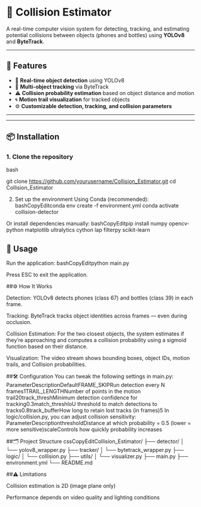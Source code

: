 # 🚨 Collision Estimator

A real-time computer vision system for detecting, tracking, and estimating potential collisions between objects (phones and bottles) using **YOLOv8** and **ByteTrack**.

---

## 🔧 Features

- 🧠 **Real-time object detection** using YOLOv8  
- 🎯 **Multi-object tracking** via ByteTrack  
- ⚠️ **Collision probability estimation** based on object distance and motion  
- 🌀 **Motion trail visualization** for tracked objects  
- ⚙️ **Customizable detection, tracking, and collision parameters**

---



---

## 📦 Installation

### 1. Clone the repository

bash

git clone https://github.com/yourusername/Collision_Estimator.git
cd Collision_Estimator

2. Set up the environment
Using Conda (recommended):
bashCopyEditconda env create -f environment.yml
conda activate collision-detector

Or install dependencies manually:
bashCopyEditpip install numpy opencv-python matplotlib ultralytics cython lap filterpy scikit-learn


## 🚀 Usage
Run the application:
bashCopyEditpython main.py


Press ESC to exit the application.


##⚙️ How It Works


Detection: YOLOv8 detects phones (class 67) and bottles (class 39) in each frame.


Tracking: ByteTrack tracks object identities across frames — even during occlusion.


Collision Estimation: For the two closest objects, the system estimates if they’re approaching and computes a collision probability using a sigmoid function based on their distance.


Visualization: The video stream shows bounding boxes, object IDs, motion trails, and Collision probabilities.



##🛠️ Configuration
You can tweak the following settings in main.py:
ParameterDescriptionDefaultFRAME_SKIPRun detection every N frames1TRAIL_LENGTHNumber of points in the motion trail20track_threshMinimum detection confidence for tracking0.3match_threshIoU threshold to match detections to tracks0.8track_bufferHow long to retain lost tracks (in frames)5
In logic/collision.py, you can adjust collision sensitivity:
ParameterDescriptionthresholdDistance at which probability = 0.5 (lower = more sensitive)scaleControls how quickly probability increases

##🗂️ Project Structure
cssCopyEditCollision_Estimator/
├── detector/
│   └── yolov8_wrapper.py
├── tracker/
│   └── bytetrack_wrapper.py
├── logic/
│   └── collision.py
├── utils/
│   └── visualizer.py
├── main.py
├── environment.yml
└── README.md


##⚠️ Limitations


Collision estimation is 2D (image plane only)


Performance depends on video quality and lighting conditions
